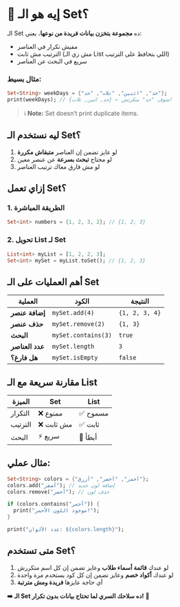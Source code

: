 # 🎯 **إيه هو الـ Set؟**
الـ Set ده **مجموعة بتخزن بيانات فريدة من نوعها**، يعني:
- مفيش تكرار في العناصر
- الترتيب مش ثابت (مش زي الـ List اللي بتحافظ على الترتيب)
- سريع في البحث عن العناصر

### **مثال بسيط:**
```dart
Set<String> weekDays = {"حد", "اثنين", "تلات", "حد"};
print(weekDays); // {حد, اثنين, تلات} ← شوف "حد" متكرتش!
```
> ℹ️ **Note:** Set doesn’t print duplicate items.


## **ليه نستخدم الـ Set؟**
1. لو عايز تضمن إن العناصر **متبقاش مكررة**
2. لو محتاج **تبحث بسرعة** عن عنصر معين
3. لو مش فارق معاك ترتيب العناصر

## **إزاي تعمل Set؟**
### **1. الطريقة المباشرة**
```dart
Set<int> numbers = {1, 2, 3, 2}; // {1, 2, 3}
```

### **2. تحويل List لـ Set**
```dart
List<int> myList = [1, 2, 2, 3];
Set<int> mySet = myList.toSet(); // {1, 2, 3}
```

## **أهم العمليات على الـ Set**
| العملية | الكود | النتيجة |
|---------|-------|---------|
| **إضافة عنصر** | `mySet.add(4)` | `{1, 2, 3, 4}` |
| **حذف عنصر** | `mySet.remove(2)` | `{1, 3}` |
| **البحث** | `mySet.contains(3)` | `true` |
| **عدد العناصر** | `mySet.length` | `3` |
| **هل فارغ؟** | `mySet.isEmpty` | `false` |

## **مقارنة سريعة مع الـ List**
| الميزة | Set | List |
|--------|-----|------|
| التكرار | ❌ ممنوع | ✅ مسموح |
| الترتيب | ❌ مش ثابت | ✅ ثابت |
| البحث | ⚡ سريع | 🐢 أبطأ |

## **مثال عملي:**
```dart
Set<String> colors = {"أحمر", "أخضر", "أزرق"};
colors.add("أصفر"); // إضافة لون جديد
colors.remove("أخضر"); // حذف لون

if (colors.contains("أحمر")) {
  print("موجود اللون الأحمر!");
}

print("عدد الألوان: ${colors.length}");
```

## **متى تستخدم Set؟**
1. لو عندك **قائمة أسماء طلاب** وعايز تضمن إن كل اسم متكررش
2. لو عندك **أكواد خصم** وعايز تضمن إن كل كود يستخدم مرة واحدة
3. أي حاجة عايزها **فريدة ومش مترتبة**

**➡️ الـ Set ده سلاحك السري لما تحتاج بيانات بدون تكرار!** 🚀